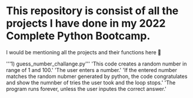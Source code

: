 # This repository is consist of all the projects I have done in my 2022 Complete Python Bootcamp.

I would be mentioning all the projects and their functions here 🥇

'''1) guess_number_challange.py'''
'This code creates a random number in range of 1 and 100.'
'The user enters a number.'
'If the entered number matches the random nubmer generated by python, the code congratulates and show the numnber of tries the user took and the loop stops.'
'The program runs forever, unless the user inputes the correct answer.'
